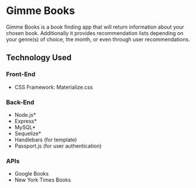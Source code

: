 # Gimme Books

Gimme Books is a book finding app that will return information about your chosen book. Additionally it provides recommendation lists depending on your genre(s) of choice, the month, or even through user recommendations.

## Technology Used

### Front-End

- CSS Framework: Materialize.css

### Back-End

- Node.js*
- Express*
- MySQL*
- Sequelize*
- Handlebars (for template)
- Passport.js (for user authentication)

### APIs

- Google Books
- New York Times Books

